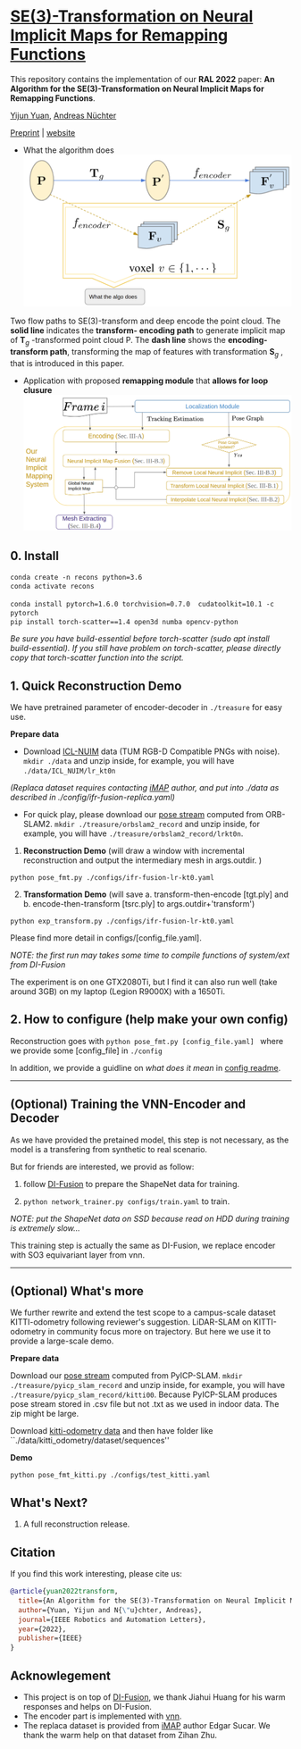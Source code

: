 # [SE(3)-Transformation on Neural Implicit Maps for Remapping Functions](https://jarrome.github.io/IMT-MAP/)

This repository contains the implementation of our **RAL 2022** paper: **An Algorithm for the SE(3)-Transformation on Neural Implicit Maps for Remapping Functions**.

[Yijun Yuan](https://jarrome.github.io/), [Andreas Nüchter](https://www.informatik.uni-wuerzburg.de/space/mitarbeiter/nuechter/)

[Preprint](https://arxiv.org/abs/2206.08712) |  [website](https://jarrome.github.io/IMT-MAP/)

* What the algorithm does
    <img src="./assets/twobranch.png" alt="drawing" width="900" />

Two flow paths to SE(3)-transform and deep encode
the point cloud. The **solid line** indicates the **transform-
encoding path** to generate implicit map of $\mathbf T_g$ -transformed
point cloud P. The **dash line** shows the **encoding-transform
path**, transforming the map of features with transformation
$\mathbf S_g$ , that is introduced in this paper.

* Application with proposed **remapping module** that **allows for loop clusure**
![Plot](./assets/pipeline_neuralImplicit.png)

## 0. Install
```
conda create -n recons python=3.6
conda activate recons

conda install pytorch=1.6.0 torchvision=0.7.0  cudatoolkit=10.1 -c pytorch
pip install torch-scatter==1.4 open3d numba opencv-python
```
*Be sure you have build-essential before torch-scatter (sudo apt install build-essential). If you still have problem on torch-scatter, please directly copy that torch-scatter function into the script.*

## 1. Quick Reconstruction Demo

We have pretrained parameter of encoder-decoder in ```./treasure``` for easy use.

**Prepare data**

* Download [ICL-NUIM](https://www.doc.ic.ac.uk/~ahanda/VaFRIC/iclnuim.html) data (TUM RGB-D Compatible PNGs with noise). 
```mkdir ./data``` and unzip inside, for example, you will have ```./data/ICL_NUIM/lr_kt0n``` 

*(Replaca dataset requires contacting [iMAP](https://edgarsucar.github.io/iMAP/) author, and put into ./data as described in ./config/ifr-fusion-replica.yaml)*

* For quick play, please download our [pose stream](https://drive.google.com/drive/folders/1NLp7eGjmjr5zK8QnRqlyghKEH-sn_0mj?usp=sharing) computed from ORB-SLAM2.
```mkdir ./treasure/orbslam2_record``` and unzip inside, for example, you will have ```./treasure/orbslam2_record/lrkt0n```.

1.  **Reconstruction Demo** (will draw a window with incremental reconstruction and output the intermediary mesh in args.outdir. )
```
python pose_fmt.py ./configs/ifr-fusion-lr-kt0.yaml
``` 

2. **Transformation Demo** (will save a. transform-then-encode [tgt.ply] and b. encode-then-transform [tsrc.ply] to args.outdir+'transform') 
```
python exp_transform.py ./configs/ifr-fusion-lr-kt0.yaml
``` 

Please find more detail in configs/[config_file.yaml].

*NOTE: the first run may takes some time to compile functions of system/ext from DI-Fusion*

The experiment is on one GTX2080Ti, but I find it can also run well (take around 3GB) on my laptop (Legion R9000X) with a 1650Ti.

## 2. How to configure (help make your own config)
Reconstruction goes with ```python pose_fmt.py [config_file.yaml] ``` where we provide some [config_file] in ```./config```

In addition, we provide a guidline on *what does it mean* in [config readme](./configs/).

---

## (Optional) Training the VNN-Encoder and Decoder
As we have provided the pretained model, this step is not necessary, as the model is a transfering from synthetic to real scenario.

But for friends are interested, we provid as follow:
1. follow [DI-Fusion](https://github.com/huangjh-pub/di-fusion) to prepare the ShapeNet data for training.

2. ```python network_trainer.py configs/train.yaml``` to train. 

*NOTE: put the ShapeNet data on SSD because read on HDD during training is extremely slow...*

This training step is actually the same as DI-Fusion, we replace encoder with SO3 equivariant layer from vnn.

---

## (Optional) What's more
We further rewrite and extend the test scope to a campus-scale dataset KITTI-odometry following reviewer's suggestion. 
LiDAR-SLAM on  KITTI-odometry in community focus more on trajectory. 
But here we use it to provide a large-scale demo.

**Prepare data**

Download our [pose stream](https://drive.google.com/drive/folders/1NLp7eGjmjr5zK8QnRqlyghKEH-sn_0mj?usp=sharing) computed from PyICP-SLAM.
```mkdir ./treasure/pyicp_slam_record``` and unzip inside, for example, you will have ```./treasure/pyicp_slam_record/kitti00```. 
Because PyICP-SLAM produces pose stream stored in .csv file but not .txt as we used in indoor data. The zip might be large.

Download [kitti-odometry data](http://www.cvlibs.net/datasets/kitti/eval_odometry.php) and then have folder like ``./data/kitti_odometry/dataset/sequences''

**Demo** 
```
python pose_fmt_kitti.py ./configs/test_kitti.yaml
``` 

## What's Next?
1. A full reconstruction release.


## Citation
If you find this work interesting, please cite us:
```bibtex
@article{yuan2022transform,
  title={An Algorithm for the SE(3)-Transformation on Neural Implicit Maps for Remapping Functions},
  author={Yuan, Yijun and N{\"u}chter, Andreas},
  journal={IEEE Robotics and Automation Letters},
  year={2022},
  publisher={IEEE}
}
```


## Acknowlegement
* This project is on top of [DI-Fusion](https://github.com/huangjh-pub/di-fusion), we thank Jiahui Huang for his warm responses and helps on DI-Fusion.
* The encoder part is implemented with [vnn](https://github.com/FlyingGiraffe/vnn).
* The replaca dataset is provided from [iMAP](https://arxiv.org/abs/2103.12352) author Edgar Sucar. We thank the warm help on that dataset from Zihan Zhu.
